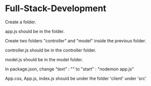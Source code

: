 # Full-Stack-Development
Create a folder.

app.js should be in the folder.

Create two folders "controller" and "model" inside the previous folder.

controller.js should be in the controller folder.

model.js should be in the model folder.

In package.json,
   change "text" : "" to "start" : "nodemon app.js"
   
App.css, App.js, index.js should be under the folder 'client' under 'src'
